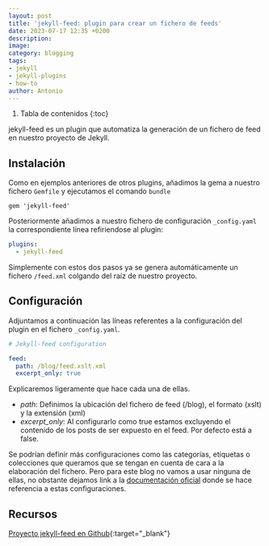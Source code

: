```yaml
---
layout: post
title: 'jekyll-feed: plugin para crear un fichero de feeds'
date: 2023-07-17 12:35 +0200
description:
image:
category: blogging
tags:
- jekyll
- jekyll-plugins
- how-to
author: Antonio
---
```

1. Tabla de contenidos
{:toc}

jekyll-feed es un plugin que automatiza la generación de un fichero de feed en nuestro proyecto de Jekyll.

## Instalación

Como en ejemplos anteriores de otros plugins, añadimos la gema a nuestro fichero `Gemfile` y ejecutamos el comando `bundle`

~~~Gemfile
gem 'jekyll-feed'
~~~

Posteriormente añadimos a nuestro fichero de configuración `_config.yaml` la correspondiente línea refiriendose al plugin:

~~~yaml
plugins:
  - jekyll-feed
~~~

Simplemente con estos dos pasos ya se genera automáticamente un fichero `/feed.xml` colgando del raíz de nuestro proyecto.

## Configuración

Adjuntamos a continuación las líneas referentes a la configuración del plugin en el fichero `_config.yaml`.

~~~yaml
# Jekyll-feed configuration

feed:
  path: /blog/feed.xslt.xml
  excerpt_only: true
~~~

Explicaremos ligeramente que hace cada una de ellas.

- *path*: Definimos la ubicación del fichero de feed (/blog), el formato (xslt) y la extensión (xml)
- *excerpt_only*: Al configurarlo como true estamos excluyendo el contenido de los posts de ser expuesto en el feed. Por defecto está a false.

Se podrían definir más configuraciones como las categorías, etiquetas o colecciones que queramos que se tengan en cuenta de cara a la elaboración del fichero. Pero para este blog no vamos a usar ninguna de ellas, no obstante dejamos link a la [documentación oficial](https://github.com/jekyll/jekyll-feed#categories) donde se hace referencia a estas configuraciones.


## Recursos

[Proyecto jekyll-feed en Github](https://github.com/jekyll/jekyll-feed){:target="_blank"}